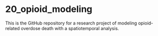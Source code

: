 # 20_opioid_modeling
This is the GitHub repository for a research project of modeling opioid-related overdose death with a spatiotemporal analysis.
